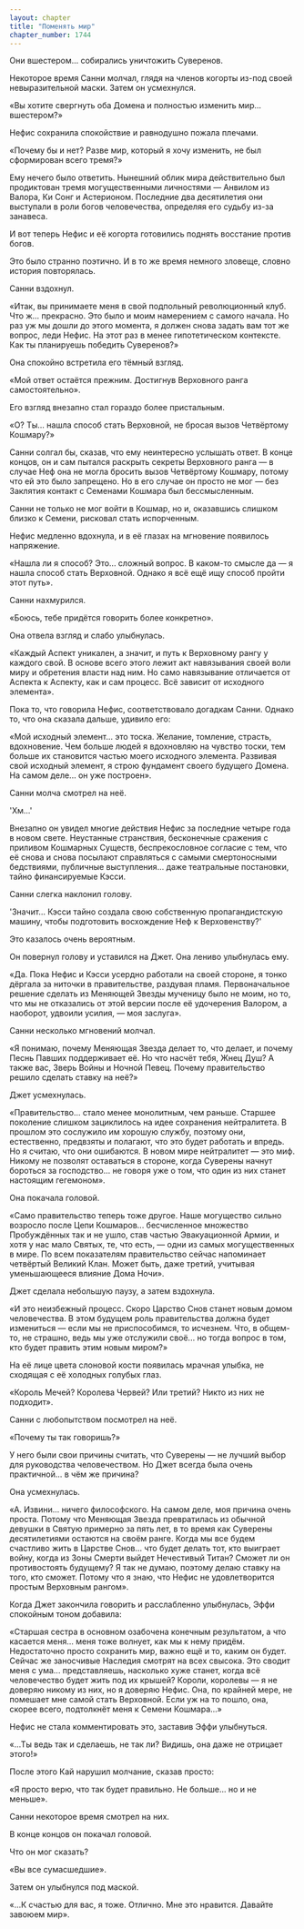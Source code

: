 ```yaml
---
layout: chapter
title: "Поменять мир"
chapter_number: 1744
---
```




Они вшестером... собирались уничтожить Суверенов.

Некоторое время Санни молчал, глядя на членов когорты из-под своей невыразительной маски. Затем он усмехнулся.

«Вы хотите свергнуть оба Домена и полностью изменить мир... вшестером?»

Нефис сохранила спокойствие и равнодушно пожала плечами.

«Почему бы и нет? Разве мир, который я хочу изменить, не был сформирован всего тремя?»

Ему нечего было ответить. Нынешний облик мира действительно был продиктован тремя могущественными личностями — Анвилом из Валора, Ки Сонг и Астерионом. Последние два десятилетия они выступали в роли богов человечества, определяя его судьбу из-за занавеса.

И вот теперь Нефис и её когорта готовились поднять восстание против богов.

Это было странно поэтично. И в то же время немного зловеще, словно история повторялась.

Санни вздохнул.

«Итак, вы принимаете меня в свой подпольный революционный клуб. Что ж... прекрасно. Это было и моим намерением с самого начала. Но раз уж мы дошли до этого момента, я должен снова задать вам тот же вопрос, леди Нефис. На этот раз в менее гипотетическом контексте. Как ты планируешь победить Суверенов?»

Она спокойно встретила его тёмный взгляд.

«Мой ответ остаётся прежним. Достигнув Верховного ранга самостоятельно».

Его взгляд внезапно стал гораздо более пристальным.

«О? Ты... нашла способ стать Верховной, не бросая вызов Четвёртому Кошмару?»

Санни солгал бы, сказав, что ему неинтересно услышать ответ. В конце концов, он и сам пытался раскрыть секреты Верховного ранга — в случае Неф она не могла бросить вызов Четвёртому Кошмару, потому что ей это было запрещено. Но в его случае он просто не мог — без Заклятия контакт с Семенами Кошмара был бессмысленным.

Санни не только не мог войти в Кошмар, но и, оказавшись слишком близко к Семени, рисковал стать испорченным.

Нефис медленно вдохнула, и в её глазах на мгновение появилось напряжение.

«Нашла ли я способ? Это... сложный вопрос. В каком-то смысле да — я нашла способ стать Верховной. Однако я всё ещё ищу способ пройти этот путь».

Санни нахмурился.

«Боюсь, тебе придётся говорить более конкретно».

Она отвела взгляд и слабо улыбнулась.

«Каждый Аспект уникален, а значит, и путь к Верховному рангу у каждого свой. В основе всего этого лежит акт навязывания своей воли миру и обретения власти над ним. Но само навязывание отличается от Аспекта к Аспекту, как и сам процесс. Всё зависит от исходного элемента».

Пока то, что говорила Нефис, соответствовало догадкам Санни. Однако то, что она сказала дальше, удивило его:

«Мой исходный элемент... это тоска. Желание, томление, страсть, вдохновение. Чем больше людей я вдохновляю на чувство тоски, тем больше их становится частью моего исходного элемента. Развивая свой исходный элемент, я строю фундамент своего будущего Домена. На самом деле... он уже построен».

Санни молча смотрел на неё.

'Хм...'

Внезапно он увидел многие действия Нефис за последние четыре года в новом свете. Неустанные странствия, бесконечные сражения с приливом Кошмарных Существ, беспрекословное согласие с тем, что её снова и снова посылают справляться с самыми смертоносными бедствиями, публичные выступления... даже театральные постановки, тайно финансируемые Кэсси.

Санни слегка наклонил голову.

'Значит... Кэсси тайно создала свою собственную пропагандистскую машину, чтобы подготовить восхождение Неф к Верховенству?'

Это казалось очень вероятным.

Он повернул голову и уставился на Джет. Она лениво улыбнулась ему.

«Да. Пока Нефис и Кэсси усердно работали на своей стороне, я тонко дёргала за ниточки в правительстве, раздувая пламя. Первоначальное решение сделать из Меняющей Звезды мученицу было не моим, но то, что мы не отказались от этой версии после её удочерения Валором, а наоборот, удвоили усилия, — моя заслуга».

Санни несколько мгновений молчал.

«Я понимаю, почему Меняющая Звезда делает то, что делает, и почему Песнь Павших поддерживает её. Но что насчёт тебя, Жнец Душ? А также вас, Зверь Войны и Ночной Певец. Почему правительство решило сделать ставку на неё?»

Джет усмехнулась.

«Правительство... стало менее монолитным, чем раньше. Старшее поколение слишком зациклилось на идее сохранения нейтралитета. В прошлом это сослужило им хорошую службу, поэтому они, естественно, предвзяты и полагают, что это будет работать и впредь. Но я считаю, что они ошибаются. В новом мире нейтралитет — это миф. Никому не позволят оставаться в стороне, когда Суверены начнут бороться за господство... не говоря уже о том, что один из них станет настоящим гегемоном».

Она покачала головой.

«Само правительство теперь тоже другое. Наше могущество сильно возросло после Цепи Кошмаров... бесчисленное множество Пробуждённых так и не ушло, став частью Эвакуационной Армии, и хотя у нас мало Святых, те, что есть, — одни из самых могущественных в мире. По всем показателям правительство сейчас напоминает четвёртый Великий Клан. Может быть, даже третий, учитывая уменьшающееся влияние Дома Ночи».

Джет сделала небольшую паузу, а затем вздохнула.

«И это неизбежный процесс. Скоро Царство Снов станет новым домом человечества. В этом будущем роль правительства должна будет измениться — если мы не приспособимся, то исчезнем. Что, в общем-то, не страшно, ведь мы уже отслужили своё... но тогда вопрос в том, кто будет править этим новым миром?»

На её лице цвета слоновой кости появилась мрачная улыбка, не сходящая с её холодных голубых глаз.

«Король Мечей? Королева Червей? Или третий? Никто из них не подходит».

Санни с любопытством посмотрел на неё.

«Почему ты так говоришь?»

У него были свои причины считать, что Суверены — не лучший выбор для руководства человечеством. Но Джет всегда была очень практичной... в чём же причина?

Она усмехнулась.

«А. Извини... ничего философского. На самом деле, моя причина очень проста. Потому что Меняющая Звезда превратилась из обычной девушки в Святую примерно за пять лет, в то время как Суверены десятилетиями остаются на своём ранге. Когда мы все будем счастливо жить в Царстве Снов... что будет делать тот, кто выиграет войну, когда из Зоны Смерти выйдет Нечестивый Титан? Сможет ли он противостоять будущему? Я так не думаю, поэтому делаю ставку на того, кто сможет. Потому что я знаю, что Нефис не удовлетворится простым Верховным рангом».

Когда Джет закончила говорить и расслабленно улыбнулась, Эффи спокойным тоном добавила:

«Старшая сестра в основном озабочена конечным результатом, а что касается меня... меня тоже волнует, как мы к нему придём. Недостаточно просто сохранить мир, важно ещё и то, каким он будет. Сейчас же заносчивые Наследия смотрят на всех свысока. Это сводит меня с ума... представляешь, насколько хуже станет, когда всё человечество будет жить под их крышей? Короли, королевы — я не доверяю никому из них, но я доверяю Нефис. Она, по крайней мере, не помешает мне самой стать Верховной. Если уж на то пошло, она, скорее всего, подтолкнёт меня к Семени Кошмара...»

Нефис не стала комментировать это, заставив Эффи улыбнуться.

«...Ты ведь так и сделаешь, не так ли? Видишь, она даже не отрицает этого!»

После этого Кай нарушил молчание, сказав просто:

«Я просто верю, что так будет правильно. Не больше... но и не меньше».

Санни некоторое время смотрел на них.

В конце концов он покачал головой.

Что он мог сказать?

«Вы все сумасшедшие».

Затем он улыбнулся под маской.

«...К счастью для вас, я тоже. Отлично. Мне это нравится. Давайте завоюем мир».

